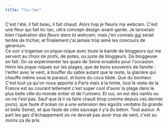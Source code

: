 ```yaml
---
title: "tic-tac"
---
```


C'est l'été, il fait beau, il fait chaud. Alors hop je fleuris ma webcam.
C'est une fleur qui fait tic-tac, ultra concept-design-avant-garde. Je
lancerais bien l'opération _des fleurs dans ta webcam_, mais j'en connais
[qui](http://www.fleur.net/newdesign/me) serait tentés de tricher, et
finalement j'ai jamais trop aimé les concours de géranium.  
Ce soir s'organise un pique-nique avec toute la bande de bloggeurs qui me
servent au choix de profs, de potes, ou juste de bloggeurs. De bloggeuse en
fait. On va expérimenter les quais de Seine ensablés pour l'occasion. Hmm les
pique-niques sur les plages, que de bons souvenirs de famille : l'enfer avec
le vent, à bouffer du sable autant que le reste, la glacière qui chauffe même
sous le parasol, et boire du coca tiède. Que du bonheur. C'est tout ça qu'on
nous apporte à Paris mais à la limite, tout le reste de la France est au
courant tellement c'est super cool d'avoir la plage dans la plus belle ville
du monde entier et de l'univers. Et oui, on est des nantis ou on ne l'est pas.
Sauf que là il va faire chaud (trop comme depuis ces dernier jours), que faute
d'océan on a une extension des égoûts verdatre (la grande et belle Seine), et
que faute de côte sauvage il y'a du béton. Tout autour. A part les gaz
d'échappement on ne devrait pas avoir trop de vent, c'est au moins ça de pris.

